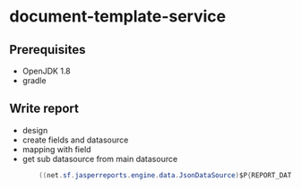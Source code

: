 # document-template-service

## Prerequisites
- OpenJDK 1.8
- gradle

## Write report
- design 
- create fields and datasource
- mapping with field
- get sub datasource from main datasource    
    ```java
        ((net.sf.jasperreports.engine.data.JsonDataSource)$P{REPORT_DATA_SOURCE}).subDataSource("items")
    ```
